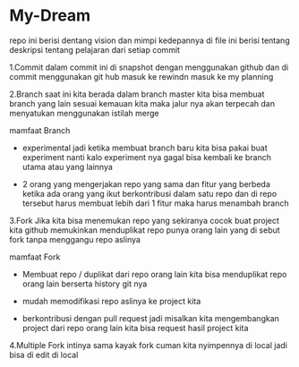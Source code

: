# My-Dream
repo ini berisi dentang vision dan mimpi kedepannya 
di file ini berisi tentang deskripsi tentang pelajaran dari setiap commit 

1.Commit
  dalam commit ini di snapshot dengan menggunakan github dan di commit menggunakan git hub masuk ke rewindn masuk ke my planning 
  
2.Branch 
  saat ini kita berada dalam branch master kita bisa membuat branch yang lain sesuai kemauan kita maka jalur nya akan terpecah dan menyatukan menggunakan istilah                merge

 mamfaat Branch
  + experimental 
  jadi ketika membuat branch baru kita bisa pakai buat experiment nanti kalo experiment nya gagal bisa kembali ke branch utama atau yang lainnya 

  + 2 orang yang mengerjakan repo yang sama dan fitur yang berbeda
  ketika ada orang yang ikut berkontribusi dalam satu repo dan di repo tersebut harus membuat lebih dari 1 fitur maka harus menambah branch 

3.Fork
  Jika kita bisa menemukan repo yang sekiranya cocok buat project kita github memukinkan menduplikat repo punya orang lain yang di sebut fork tanpa menggangu repo aslinya
  
  mamfaat Fork
   + Membuat repo / duplikat dari repo orang lain
   kita bisa menduplikat repo orang lain berserta history git nya 
   
   + mudah memodifikasi repo aslinya ke project kita 
   
   + berkontribusi dengan pull request
   jadi misalkan kita mengembangkan project dari repo orang lain kita bisa request hasil project kita
   
4.Multiple Fork
  intinya sama kayak fork cuman kita nyimpennya di local jadi bisa di edit di local 
    
  

